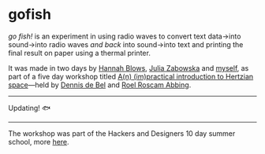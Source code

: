 gofish
======

*go fish!* is an experiment in using radio waves to convert text data→into sound→into radio waves *and back* into sound→into text and printing the final result on paper using a thermal printer.

It was made in two days by [Hannah Blows](http://thisblows.uk/), [Julia Zabowska](http://stheasy2remember.wix.com/juliazabowska) and [myself](http://andrefincato.info/), as part of a five day workshop titled [A(n) (im)practical introduction to Hertzian space](http://hackersanddesigners.nl/#/Modem%20Workshop)—held by [Dennis de Bel](http://www.dennisdebel.nl/test/) and [Roel Roscam Abbing](http://www.roelroscamabbing.nl/).

* * *

Updating! 🐟

* * *

The workshop was part of the Hackers and Designers 10 day summer school, more [here](http://hackersanddesigners.nl/#/).
